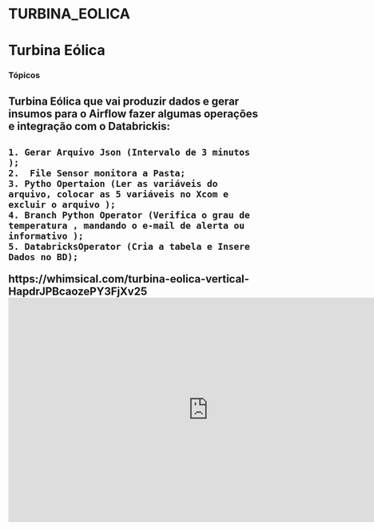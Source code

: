 # TURBINA_EOLICA
<h1>Turbina Eólica</h1> 

### Tópicos 

<h2>Turbina Eólica que vai produzir dados e gerar insumos para o Airflow fazer algumas operações  e integração com o Databrickis:<h2>

    1. Gerar Arquivo Json (Intervalo de 3 minutos );
    2.  File Sensor monitora a Pasta;
    3. Pytho Opertaion (Ler as variáveis do arquivo, colocar as 5 variáveis no Xcom e excluir o arquivo );
    4. Branch Python Operator (Verifica o grau de temperatura , mandando o e-mail de alerta ou informativo );
    5. DatabricksOperator (Cria a tabela e Insere Dados no BD);
    
    
  <link>https://whimsical.com/turbina-eolica-vertical-HapdrJPBcaozePY3FjXv25</link>
    
 <iframe style="border:none" width="800" height="450" src="https://whimsical.com/embed/HapdrJPBcaozePY3FjXv25"></iframe>
